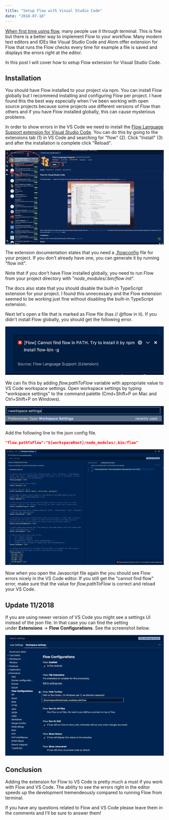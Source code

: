 ```yaml
---
title: "Setup Flow with Visual Studio Code"
date: "2018-07-18"
---
```


[When first time using flow](/blog/my-first-time-using-flow-for-static-type-checking/), many people use it through terminal. This is fine but there is a better way to implement Flow to your workflow. Many modern text editors and IDEs like Visual Studio Code and Atom offer extension for Flow that runs the Flow checks every time for example a file is saved and displays the errors right at the editor.

In this post I will cover how to setup Flow extension for Visual Studio Code.

## Installation

You should have Flow installed to your project via npm. You can install Flow globally but I recommend installing and configuring Flow per project. I have found this the best way especially when I've been working with open source projects because some projects use different versions of Flow than others and if you have Flow installed globally, this can cause mysterious problems.

In order to show errors in the VS Code we need to install the [Flow Language Support extension for Visual Studio Code](https://marketplace.visualstudio.com/items?itemName=flowtype.flow-for-vscode). You can do this by going to the extensions tab (1) in VS Code and searching for "flow" (2). Click "Install" (3) and after the installation is complete click "Reload".

![vs code marketplace flow extension](./images/flow_extension_install_marketplace.png)

The extension documentation states that you need a [.flowconfig](https://flow.org/en/docs/config/) file for your project. If you don't already have one, you can generate it by running "flow init".

Note that if you don't have Flow installed globally, you need to run Flow from your project directory with "_node_modules/.bin/flow init_".

The docs also state that you should disable the built-in TypeScript extension for your project. I found this unnecessary and the Flow extension seemed to be working just fine without disabling the built-in TypeScript extension.

Next let's open a file that is marked as Flow file (has // @flow in it). If you didn't install Flow globally, you should get the following error.

![flow error](./images/flow_error_path.png)

We can fix this by adding *flow.pathToFlow* variable with appropriate value to VS Code workspace settings. Open workspace settings by typing "workspace settings" to the command palette (Cmd+Shift+P on Mac and Ctrl+Shift+P on Windows).

![command palette flow](./images/flow_workspace_settings_command_palette.png)

Add the following line to the json config file.

```json
"flow.pathToFlow":"${workspaceRoot}/node_modules/.bin/flow"
```

![user settings workspace after modifications](./images/flow_user_settings_workspace.png)

Now when you open the Javascript file again the you should see Flow errors nicely in the VS Code editor. If you still get the "cannot find flow" error, make sure that the value for *flow.pathToFlow* is correct and reload your VS Code.

## **Update 11/2018**

If you are using newer version of VS Code you might see a settings UI instead of the json file. In that case you can find the setting under **Extensions** -> **Flow Configurations**. See the screenshot below.

![New version of VS Code shows workspace settings with UI instead of plain json file](./images/vs-code-flow-setting-ss.png)

## Conclusion

Adding the extension for Flow to VS Code is pretty much a must if you work with Flow and VS Code. The ability to see the errors right in the editor speeds up the development tremendeously compared to running Flow from terminal.

If you have any questions related to Flow and VS Code please leave them in the comments and I'll be sure to answer them!
